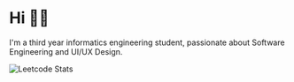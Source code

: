 <h1>Hi 👋🏻</h1>

<p>I'm a third year informatics engineering student, passionate about Software Engineering and UI/UX Design.</p>

![Leetcode Stats](https://leetcard.jacoblin.cool/atqiyahaydar15/)
